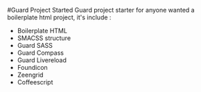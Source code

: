 #Guard Project Started
Guard project starter for anyone wanted a boilerplate html project, it's include :

* Boilerplate HTML
* SMACSS structure
* Guard SASS
* Guard Compass
* Guard Livereload
* Foundicon
* Zeengrid
* Coffeescript

